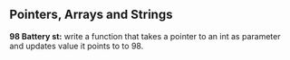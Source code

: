 ## Pointers, Arrays and Strings
**98 Battery st:** write a function that takes a pointer to an int as parameter and updates value it points to  to 98.
